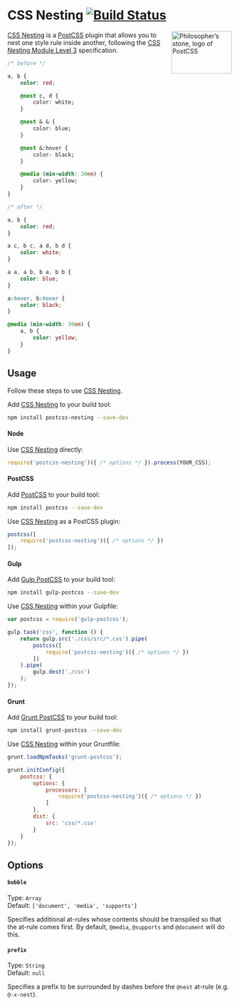 # CSS Nesting [![Build Status][ci-img]][ci]

<img align="right" width="135" height="95" src="http://postcss.github.io/postcss/logo-leftp.png" title="Philosopher’s stone, logo of PostCSS">

[CSS Nesting] is a [PostCSS] plugin that allows you to nest one style rule inside another, following the [CSS Nesting Module Level 3] specification.

```css
/* before */

a, b {
    color: red;

    @nest c, d {
        color: white;
    }

    @nest & & {
        color: blue;
    }

    @nest &:hover {
        color: black;
    }

    @media (min-width: 30em) {
        color: yellow;
    }
}

/* after */

a, b {
    color: red;
}

a c, b c, a d, b d {
    color: white;
}

a a, a b, b a, b b {
    color: blue;
}

a:hover, b:hover {
    color: black;
}

@media (min-width: 30em) {
    a, b {
        color: yellow;
    }
}
```

## Usage

Follow these steps to use [CSS Nesting].

Add [CSS Nesting] to your build tool:

```bash
npm install postcss-nesting --save-dev
```

#### Node

Use [CSS Nesting] directly:

```js
require('postcss-nesting')({ /* options */ }).process(YOUR_CSS);
```

#### PostCSS

Add [PostCSS] to your build tool:

```bash
npm install postcss --save-dev
```

Use [CSS Nesting] as a PostCSS plugin:

```js
postcss([
    require('postcss-nesting')({ /* options */ })
]);
```

#### Gulp

Add [Gulp PostCSS] to your build tool:

```bash
npm install gulp-postcss --save-dev
```

Use [CSS Nesting] within your Gulpfile:

```js
var postcss = require('gulp-postcss');

gulp.task('css', function () {
    return gulp.src('./css/src/*.css').pipe(
        postcss([
            require('postcss-nesting')({ /* options */ })
        ])
    ).pipe(
        gulp.dest('./css')
    );
});
```

#### Grunt

Add [Grunt PostCSS] to your build tool:

```bash
npm install grunt-postcss --save-dev
```

Use [CSS Nesting] within your Gruntfile:

```js
grunt.loadNpmTasks('grunt-postcss');

grunt.initConfig({
    postcss: {
        options: {
            processors: [
                require('postcss-nesting')({ /* options */ })
            ]
        },
        dist: {
            src: 'css/*.css'
        }
    }
});
```


## Options

#### `bubble`

Type: `Array`  
Default: `['document', 'media', 'supports']`

Specifies additional at-rules whose contents should be transpiled so that the at-rule comes first. By default, `@media`, `@supports` and `@document` will do this.

#### `prefix`

Type: `String`  
Default: `null`

Specifies a prefix to be surrounded by dashes before the `@nest` at-rule (e.g. `@-x-nest`).

[ci]: https://travis-ci.org/jonathantneal/postcss-nesting
[ci-img]: https://travis-ci.org/jonathantneal/postcss-nesting.svg
[CSS Nesting]: https://github.com/jonathantneal/postcss-nesting
[CSS Nesting Module Level 3]: http://tabatkins.github.io/specs/css-nesting/
[Gulp PostCSS]: https://github.com/postcss/gulp-postcss
[Grunt PostCSS]: https://github.com/nDmitry/grunt-postcss
[PostCSS]: https://github.com/postcss/postcss
